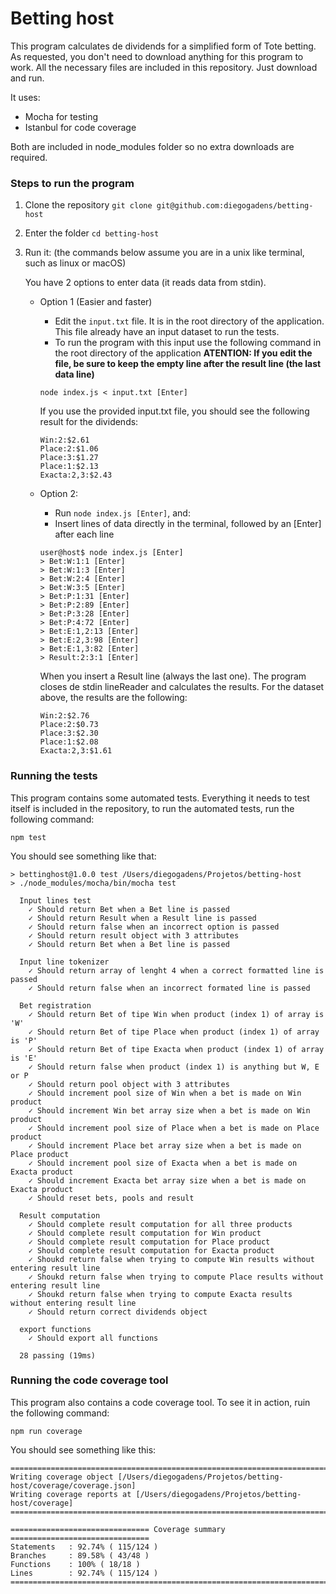 # Betting host

This program calculates de dividends for a simplified form of Tote betting. As requested, you don't need to download anything for this program to work. All the necessary files are included in this repository. Just download and run.

It uses:
* Mocha for testing
* Istanbul for code coverage

Both are included in node_modules folder so no extra downloads are required.


### Steps to run the program

1. Clone the repository `git clone git@github.com:diegogadens/betting-host`

2. Enter the folder `cd betting-host`

3. Run it: (the commands below assume you are in a unix like terminal, such as linux or macOS)

    You have 2 options to enter data (it reads data from stdin).

     * Option 1 (Easier and faster)
        * Edit the `input.txt` file. It is in the root directory of the application. This file already have an input dataset to run the tests.
        * To run the program with this input use the following command in the root directory of the application
            **ATENTION: If you edit the file, be sure to keep the empty line after the result line (the last data line)**  
        ```
        node index.js < input.txt [Enter]
        ```
        If you use the provided input.txt file, you should see the following result for the dividends:
        ```
        Win:2:$2.61
        Place:2:$1.06
        Place:3:$1.27
        Place:1:$2.13
        Exacta:2,3:$2.43
        ```

    * Option 2: 
        * Run `node index.js [Enter]`, and:
        * Insert lines of data directly in the terminal, followed by an [Enter] after each line
        ```
        user@host$ node index.js [Enter]
        > Bet:W:1:1 [Enter]
        > Bet:W:1:3 [Enter]
        > Bet:W:2:4 [Enter]
        > Bet:W:3:5 [Enter]
        > Bet:P:1:31 [Enter]
        > Bet:P:2:89 [Enter]
        > Bet:P:3:28 [Enter]
        > Bet:P:4:72 [Enter]
        > Bet:E:1,2:13 [Enter]
        > Bet:E:2,3:98 [Enter]
        > Bet:E:1,3:82 [Enter]
        > Result:2:3:1 [Enter]
        
        ```
        When you insert a Result line (always the last one). The program closes de stdin lineReader and calculates the results. For the dataset above, the results are the following:
      
        ```
        Win:2:$2.76
        Place:2:$0.73
        Place:3:$2.30
        Place:1:$2.08
        Exacta:2,3:$1.61
        ```

### Running the tests
This program contains some automated tests. Everything it needs to test itself is included in the repository, to run the automated tests, run the following command:
````
npm test
````
You should see something like that:
````
> bettinghost@1.0.0 test /Users/diegogadens/Projetos/betting-host
> ./node_modules/mocha/bin/mocha test

  Input lines test
    ✓ Should return Bet when a Bet line is passed
    ✓ Should return Result when a Result line is passed
    ✓ Should return false when an incorrect option is passed
    ✓ Should return result object with 3 attributes
    ✓ Should return Bet when a Bet line is passed

  Input line tokenizer
    ✓ Should return array of lenght 4 when a correct formatted line is passed
    ✓ Should return false when an incorrect formated line is passed

  Bet registration
    ✓ Should return Bet of tipe Win when product (index 1) of array is 'W'
    ✓ Should return Bet of tipe Place when product (index 1) of array is 'P'
    ✓ Should return Bet of tipe Exacta when product (index 1) of array is 'E'
    ✓ Should return false when product (index 1) is anything but W, E or P
    ✓ Should return pool object with 3 attributes
    ✓ Should increment pool size of Win when a bet is made on Win product
    ✓ Should increment Win bet array size when a bet is made on Win product
    ✓ Should increment pool size of Place when a bet is made on Place product
    ✓ Should increment Place bet array size when a bet is made on Place product
    ✓ Should increment pool size of Exacta when a bet is made on Exacta product
    ✓ Should increment Exacta bet array size when a bet is made on Exacta product
    ✓ Should reset bets, pools and result

  Result computation
    ✓ Should complete result computation for all three products
    ✓ Should complete result computation for Win product
    ✓ Should complete result computation for Place product
    ✓ Should complete result computation for Exacta product
    ✓ Shoukd return false when trying to compute Win results without entering result line
    ✓ Shoukd return false when trying to compute Place results without entering result line
    ✓ Shoukd return false when trying to compute Exacta results without entering result line
    ✓ Should return correct dividends object

  export functions
    ✓ Should export all functions

  28 passing (19ms)
````

### Running the code coverage tool
This program also contains a code coverage tool. To see it in action, ruin the following command:
```
npm run coverage
```
You should see something like this:
```
=============================================================================
Writing coverage object [/Users/diegogadens/Projetos/betting-host/coverage/coverage.json]
Writing coverage reports at [/Users/diegogadens/Projetos/betting-host/coverage]
=============================================================================

=============================== Coverage summary ===============================
Statements   : 92.74% ( 115/124 )
Branches     : 89.58% ( 43/48 )
Functions    : 100% ( 18/18 )
Lines        : 92.74% ( 115/124 )
================================================================================
```
